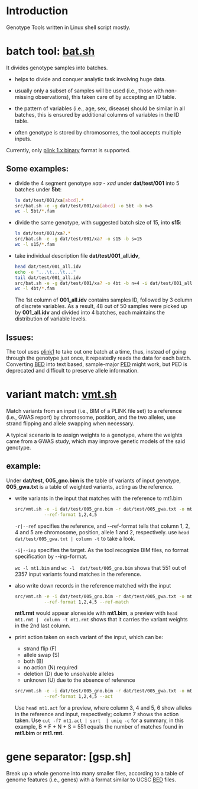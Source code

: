 # Introduction

Genotype Tools written in Linux shell script mostly.


# batch tool: [bat.sh]

It divides genotype samples into batches.

  - helps to divide and conquer analytic task involving huge data.

  - usually only a subset of samples  will be used (i.e., those with non-missing
    observations), this taken care of by accepting an ID table.
    
  - the pattern of variables (i.e., age,  sex, disease) should be similar in all
  batches, this is ensured by additional columns of variables in the ID table.

  - often genotype is stored by chromosomes, the tool accepts multiple inputs.
    
Currently, only [plink 1.x binary][PLINK:BED] format is supported.

[bat.sh]: https://github.com/xiaoran831213/gtools/blob/master/src/bat.sh
[PLINK:BED]: https://www.cog-genomics.org/plink/1.9/formats#bed


## Some examples:

  - divide  the 4  segment genotype  *xaa - xad*  under __dat/test/001__  into 5
    batches under __5bt__:

    ```sh
    ls dat/test/001/xa[abcd].*
    src/bat.sh -e -g dat/test/001/xa[abcd] -o 5bt -b n=5
    wc -l 5bt/*.fam
    ```

  - divide the same genotype, with suggested batch size of 15, into __s15__:

    ```sh
    ls dat/test/001/xa?.*
	src/bat.sh -e -g dat/test/001/xa? -o s15 -b s=15
    wc -l s15/*.fam
    ```

  - take individual description file __dat/test/001_all.idv__,

    ```sh
	head dat/test/001_all.idv
	echo -e "...\t...\t..."
	tail dat/test/001_all.idv
	src/bat.sh -e -g dat/test/001/xa? -o 4bt -b n=4 -i dat/test/001_all.idv
	wc -l 4bt/*.fam
    ```
    
    The 1st column of **001_all.idv** contains  samples ID, followed by 3 column
    of discrete variables.  As a result, 48  out of 50 samples were picked up by
    **001_all.idv** and divided into 4  batches, each maintains the distribution
    of variable levels.


## Issues:

The tool uses [plink1]  to take out one batch at a time,  thus, instead of going
through the  genotype just once,  it repeatedly reads  the data for  each batch.
Converting [BED][PLINK:BED] into text based, sample-major [PED][PLINK:PED] might
work, but PED is deprecated and difficult to preserve allele information.

[plink1]: https://www.cog-genomics.org/plink/1.9/
[PLINK:PED]: https://www.cog-genomics.org/plink/1.9/formats#ped


# variant match: [vmt.sh]

Match variants  from an input  (i.e., BIM  of a PLINK  file set) to  a reference
(i.e., GWAS  report) by chromosome,  position, and  the two alleles,  use strand
flipping and allele swapping when necessary.

A typical scenario  is to assign weights  to a genotype, where  the weights came
from a GWAS study, which may improve genetic models of the said genotype.

[vmt.sh]:https://github.com/xiaoran831213/gtools/blob/master/src/div.sh

## example:

Under __dat/test__, **005_gno.bim** is the  table of variants of input genotype,
**005_gwa.txt** is a table of weighted variants, acting as the reference.

  - write variants in the input that matches with the reference to mt1.bim

    ```sh
    src/vmt.sh -e -i dat/test/005_gno.bim -r dat/test/005_gwa.txt -o mt1.bim \
               --ref-format 1,2,4,5
    ```
    
    `-r|--ref` specifies the reference, and --ref-format tells that column 1, 2,
    4 and  5 are chromosome,  position, allele 1  and 2, respectively.  use `head
    dat/test/005_gwa.txt | column -t` to take a look.
  
    `-i|--inp` specifies the target. As the  tool recognize BIM files, no format
    specification by --inp-format. 
    
    `wc -l mt1.bim` and `wc -l  dat/test/005_gno.bim` shows that 551 out of 2357
    input variants found matches in the reference.
    
  - also write down records in the reference matched with the input

    ```sh
    src/vmt.sh -e -i dat/test/005_gno.bim -r dat/test/005_gwa.txt -o mt1.bim \
               --ref-format 1,2,4,5 --ref-match
    ```

    __mt1.rmt__ would  appear aloneside with  __mt1.bim__, a preview  with `head
    mt1.rmt |  column -t mt1.rmt` shows  that it carries the  variant weights in
    the 2nd last column.
    
  - print action taken on each variant of the input, which can be:

    * strand flip (F)
    * allele swap (S)
    * both (B)
    * no action (N) required
    * deletion (D) due to unsolvable alleles
    * unknown (U) due to the absence of reference

    ```sh
    src/vmt.sh -e -i dat/test/005_gno.bim -r dat/test/005_gwa.txt -o mt1.bim \
               --ref-format 1,2,4,5 --act
    ```

    Use `head mt1.act` for a preview, where column 3, 4 and 5, 6 show alleles in
    the reference and input, respectively; column  7 shows the action taken. Use
    `cut -f7 mt1.act | sort  | uniq -c` for a summary, in this  example, B + F +
    N  +  S  =  551  equals  the number  of  matches  found  in  __mt1.bim__  or
    __mt1.rmt__.
    

# gene separator: [gsp.sh]

  Break up  a whole  genome into  many smaller  files, according  to a  table of
  genome features  (i.e., genes) with  a format similar to  UCSC [BED][UCSC:BED]
  files.


[UCSC:BED]: https://genome.ucsc.edu/FAQ/FAQformat.html#format1

<!--  LocalWords:  xaa xad dat 5bt abcd src wc fam s15 4bt idv PED vmt GWAS BIM
 -->
<!--  LocalWords:  gno bim gwa mt1 inp rmt f7 uniq plink1 ped
 -->
